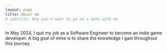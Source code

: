 ```yaml
---
layout: page
title: About me
# subtitle: Why you'd want to go on a date with me
---
```


In May 2024, I quit my job as a Software Engineer to become an indie game developer. A big goal of mine is to share the knowledge I gain throughout this journey.